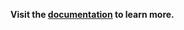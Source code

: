 **Visit the [documentation](https://docs.mindsdb.com/integrations/ai-engines/anyscale) to learn more.**

